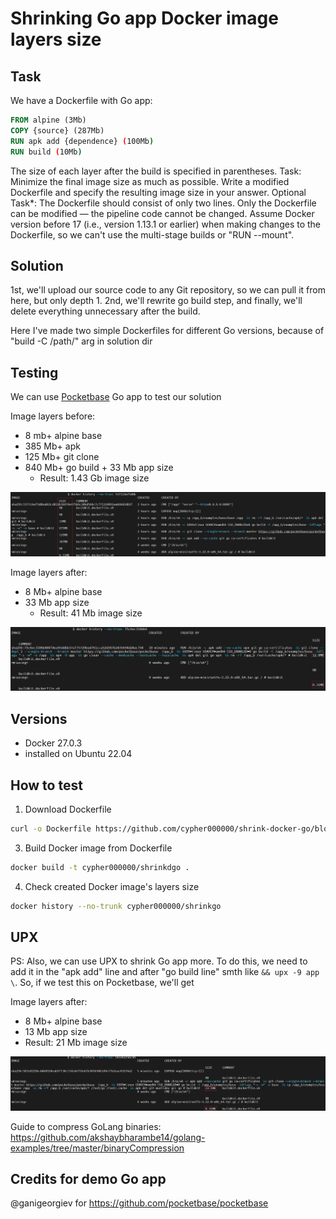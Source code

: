 # Shrinking Go app Docker image layers size 


## Task
We have a Dockerfile with Go app:
``` Dockerfile
FROM alpine (3Mb)
COPY {source} (287Mb)
RUN apk add {dependence} (100Mb)
RUN build (10Mb)
```
The size of each layer after the build is specified in parentheses.
Task: Minimize the final image size as much as possible. Write a modified Dockerfile and specify the resulting image size in your answer.
Optional Task*: The Dockerfile should consist of only two lines.
Only the Dockerfile can be modified — the pipeline code cannot be changed.
Assume Docker version before 17 (i.e., version 1.13.1 or earlier) when making changes to the Dockerfile, so we can't use the multi-stage builds or "RUN --mount".

## Solution

1st, we'll upload our source code to any Git repository, so we can pull it from here, but only depth 1.
2nd, we'll rewrite go build step, and finally, we'll delete everything unnecessary after the build.

Here I've made two simple Dockerfiles for different Go versions, because of "build -C /path/" arg in solution dir

## Testing 

We can use [Pocketbase](https://github.com/pocketbase/pocketbase) Go app to test our solution


 Image layers before:
- 8 mb+ alpine base
- 385 Mb+ apk
- 125 Mb+ git clone
- 840 Mb+ go build + 33 Mb app size
  -  Result: 1.43 Gb image size
    
![before](screens/layers_before.png?cachebust=1)

 Image layers after:
- 8 Mb+ alpine base
- 33 Mb app size
  -  Result: 41 Mb image size
    
![after](screens/layers_after.png?cachebust=1)

## Versions

- Docker 27.0.3
- installed on Ubuntu 22.04

## How to test

1. Download Dockerfile
``` bash
curl -o Dockerfile https://github.com/cypher000000/shrink-docker-go/blob/main/testing/Dockerfile_t_after_upx
```
3. Build Docker image from Dockerfile
``` bash
docker build -t cypher000000/shrinkdgo .
```
4. Check created Docker image's layers size
``` bash
docker history --no-trunk cypher000000/shrinkgo
```
 
## UPX
PS:
Also, we can use UPX to shrink Go app more. To do this, we need to add it in the "apk add" line and after "go build line" smth like ```&& upx -9 app \```.
So, if we test this on Pocketbase, we'll get 

 Image layers after:
-  8 Mb+ alpine base
-  13 Mb app size
  -  Result: 21 Mb image size
    
![after upx](screens/layers_upx.png?cachebust=1)

Guide to compress GoLang binaries:
https://github.com/akshaybharambe14/golang-examples/tree/master/binaryCompression

## Credits for demo Go app

@ganigeorgiev for https://github.com/pocketbase/pocketbase

